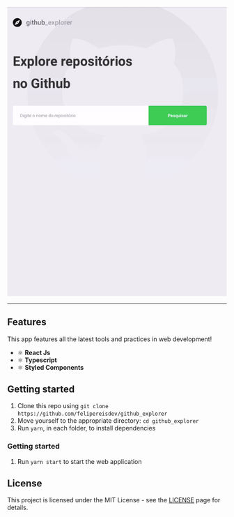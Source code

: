 ![](video.gif)

<hr />

## Features

This app features all the latest tools and practices in web development!

- ⚛️ **React Js**
- ⚛️ **Typescript**
- ⚛️ **Styled Components**

## Getting started

1. Clone this repo using `git clone https://github.com/felipereisdev/github_explorer`
2. Move yourself to the appropriate directory: `cd github_explorer`<br />
3. Run `yarn`, in each folder, to install dependencies<br />

### Getting started

1. Run `yarn start` to start the web application

## License

This project is licensed under the MIT License - see the [LICENSE](https://opensource.org/licenses/MIT) page for details.
